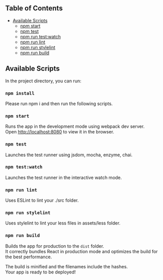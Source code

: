 
## Table of Contents

- [Available Scripts](#available-scripts)
  - [npm start](#npm-start)
  - [npm test](#npm-test)
  - [npm run test:watch](#npm-test:watch)
  - [npm run lint](#npm-run-lint)
  - [npm run stylelint](#npm-run-stylelint)
  - [npm run build](#npm-run-build)

## Available Scripts

In the project directory, you can run:

### `npm install`

Please run npm i and then run the following scripts.

### `npm start`

Runs the app in the development mode using webpack dev server.<br>
Open [http://localhost:8080](http://localhost:8080) to view it in the browser.

### `npm test`

Launches the test runner using jsdom, mocha, enzyme, chai.<br>

### `npm test:watch`

Launches the test runner in the interactive watch mode.<br>

### `npm run lint`

Uses ESLint to lint your ./src folder.

### `npm run stylelint`

Uses stylelint to lint your less files in assets/less folder.

### `npm run build`

Builds the app for production to the `dist` folder.<br>
It correctly bundles React in production mode and optimizes the build for the best performance.

The build is minified and the filenames include the hashes.<br>
Your app is ready to be deployed!
